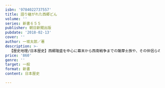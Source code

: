 ```yaml
---
isbn: '9784022737557'
title: 語り継がれた西郷どん
volume: ''
series: 新書６５５
publisher: 朝日新聞出版
pubdate: '2018-02-13'
cover: ''
author: 一坂太郎／著
description: >-
  【歴史地理/日本歴史】西郷隆盛を中心に幕末から西南戦争までの薩摩士族や、その伴侶らの証言を発掘し、同時代人の肉声から「西郷とその時代」を浮き彫りに。著者は古書店で偶然、明治維新の立役者らの記事を集めた明治の新聞スクラップブックを発見した。その驚きの中身とは。
price: '860'
genre: ''
target: 一般
format: 新書
content: 日本歴史

---
```

